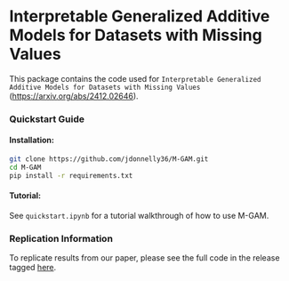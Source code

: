 # Interpretable Generalized Additive Models for Datasets with Missing Values

This package contains the code used for `Interpretable Generalized Additive Models for Datasets with Missing Values` (https://arxiv.org/abs/2412.02646).

### Quickstart Guide

#### Installation: 

```bash
git clone https://github.com/jdonnelly36/M-GAM.git
cd M-GAM
pip install -r requirements.txt
```

#### Tutorial: 

See `quickstart.ipynb` for a tutorial walkthrough of how to use M-GAM. 

### Replication Information

To replicate results from our paper, please see the full code in the release tagged [here](https://github.com/jdonnelly36/M-GAM/releases/tag/v0.1.0-replication). 
